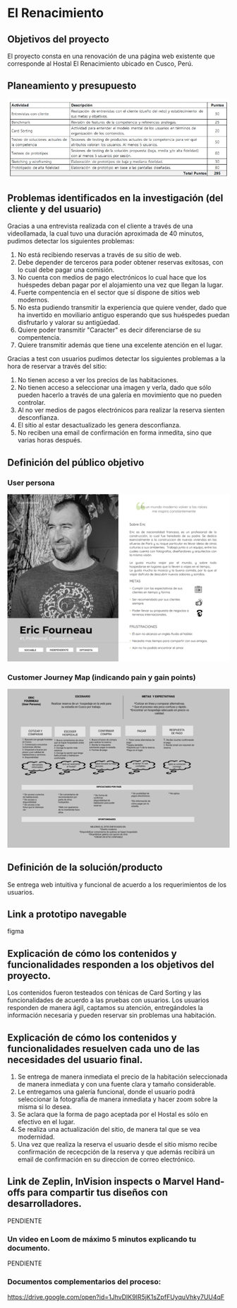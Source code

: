 # El Renacimiento

## Objetivos del proyecto

El proyecto consta en una renovación de una página web existente que corresponde al Hostal El Renacimiento ubicado en Cusco, Perú.

## Planeamiento y presupuesto

<p align="center">
   <img src="imagenes/presupuesto.jpg">
</p>

## Problemas identificados en la investigación (del cliente y del usuario)

Gracias a una entrevista realizada con el cliente a través de una videollamada, la cual tuvo una duración aproximada de 40 minutos, pudimos detectar los siguientes problemas:

1) No está recibiendo reservas a través de su sitio de web.
2) Debe depender de terceros para poder obtener reservas exitosas, con lo cual debe pagar una comisión.
3) No cuenta con medios de pago electrónicos lo cual hace que los huéspedes deban pagar por el alojamiento una vez que llegan la lugar. 
4) Fuerte compentencia en el sector que sí dispone de sitios web modernos.
5) No esta pudiendo transmitir la experiencia que quiere vender, dado que ha invertido en moviliario antiguo esperando que sus huéspedes puedan disfrutarlo y valorar su antigüedad.
6) Quiere poder transmitir "Caracter" es decir diferenciarse de su compentencia.
7) Quiere transmitir además que tiene una excelente atención en el lugar.

Gracias a test con usuarios pudimos detectar los siguientes problemas a la hora de reservar a través del sitio:

1) No tienen acceso a ver los precios de las habitaciones.
2) No tienen acceso a seleccionar una imagen y verla, dado que sólo pueden hacerlo a través de una galería en movimiento que no pueden controlar.
3) Al no ver medios de pagos electrónicos para realizar la reserva sienten desconfianza.
4) El sitio al estar desactualizado les genera desconfianza.
5) No reciben una email de confirmación en forma inmedita, sino que varias horas después.

## Definición del público objetivo

### User persona
<p align="center">
   <img src="imagenes/user-persona.jpg">
</p>

### Customer Journey Map (indicando pain y gain points)
<p align="center">
   <img src="imagenes/JourneyMap.jpg">
</p>

## Definición de la solución/producto

Se entrega web intuitiva y funcional de acuerdo a los requerimientos de los usuarios.

## Link a prototipo navegable
figma

## Explicación de cómo los contenidos y funcionalidades responden a los objetivos del proyecto.
Los contenidos fueron testeados con ténicas de Card Sorting y las funcionalidades de acuerdo a las pruebas con usuarios. Los usuarios responden de manera ágil, captamos su atención, entregándoles la información necesaria y pueden reservar sin problemas una habitación.

## Explicación de cómo los contenidos y funcionalidades resuelven cada uno de las necesidades del usuario final.

1) Se entrega de manera inmediata el precio de la habitación seleccionada de manera inmediata y con una fuente clara y tamaño considerable. 
2) Le entregamos una galería funcional, donde el usuario podrá seleccionar la fotografía de manera inmediata y hacer zoom sobre la misma si lo desea.
3) Se aclara que la forma de pago aceptada por el Hostal es sólo en efectivo en el lugar.
4) Se realiza una actualización del sitio, de manera tal que se vea modernidad.
5) Una vez que realiza la reserva el usuario desde el sitio mismo recibe confirmación de rececpción de la reserva y que además recibirá un email de confirmación en su direccion de correo electrónico.

## Link de Zeplin, InVision inspects o Marvel Hand-offs para compartir tus diseños con desarrolladores.
PENDIENTE
### Un video en Loom de máximo 5 minutos explicando tu documento.
PENDIENTE

### Documentos complementarios del proceso:
https://drive.google.com/open?id=1JhvDIK9IR5jK1sZpfFUyquVhky7UU4qF




